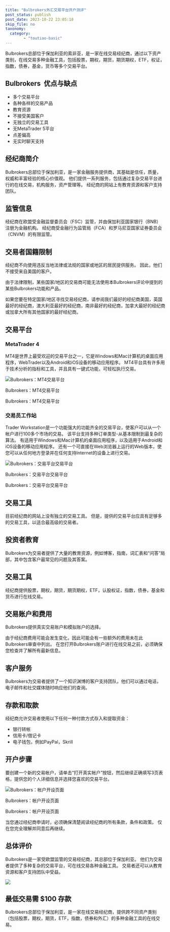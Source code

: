 ```yaml
---
title: "Bulbrokers外汇交易平台开户测评"
post_status: publish
post_date: 2023-10-22 23:05:18
skip_file: no
taxonomy:
  category:
        - "toutiao-basic"
---
```


Bulbrokers总部位于保加利亚的索非亚，是一家在线交易经纪商，通过以下资产类别，在线交易多种金融工具，包括股票，期权，期货，期货期权，ETF，权证，指数，债券，基金，货币等多个交易平台。

## Bulbrokers  优点与缺点

- 多个交易平台
- 各种各样的交易产品
- 教育资源
- 不接受美国客户
- 无独立的交易工具
- 无MetaTrader 5平台
- 点差偏高
- 无实时聊天支持

## 经纪商简介

Bulbrokers总部位于保加利亚，是一家金融服务提供商，其基础是信任，质量，权威和丰富经验的核心价值观。 他们提供一系列服务，包括通过复杂交易平台进行的在线交易，机构服务，资产管理等。 经纪商的网站上有教育资源和客户支持团队。

## 监管信息

经纪商在欧盟受金融监督委员会（FSC）监管，并由保加利亚国家银行（BNB）注册为金融机构。 经纪商受金融行为监管局（FCA）和罗马尼亚国家证券委员会（CNVM）的有限监管。

## 交易者国籍限制

经纪商不向使用违反当地法律或法规的国家或地区的居民提供服务。 因此，他们不接受来自美国的客户。

由于法律限制，某些国家/地区的交易商可能无法使用本Bulbrokers评论中提到的某些Bulbrokers功能和产品。

如果您要在特定国家/地区寻找交易经纪商，请参阅我们最好的经纪商美国，英国最好的经纪商，澳大利亚最好的经纪商，南非最好的经纪商，加拿大最好的经纪商或加拿大所有其他国家的最好经纪商。

## 交易平台

### MetaTrader 4

MT4是世界上最受欢迎的交易平台之一，它是Windows和Mac计算机的桌面应用程序，WebTrader以及Android和iOS设备的移动应用程序。 MT4平台具有许多用于技术分析的指标和工具，并且具有一键式功能，可轻松执行交易。

![Bulbrokers：MT4交易平台](https://cdn.fendou.la/funstoutiao/2020/11/Bulbrokers-Review-MT4-Trading-Platform-1024x635.jpg "Bulbrokers：MT4交易平台")

Bulbrokers：MT4交易平台

Bulbrokers：MT4交易平台

### 交易员工作站

Trader Workstation是一个功能强大的功能齐全的交易平台，使客户可以从一个帐户进行100多个市场的交易。 该平台支持多种订单类型-从基本限制到最复杂的算法。 有适用于Windows和Mac计算机的桌面应用程序，以及适用于Android和iOS设备的移动应用程序。 还有一个可直接在Web浏览器上运行的Web版本，使您可以从任何地方登录并在任何支持Internet的设备上进行交易。

![Bulbrokers：交易平台交易平台](https://cdn.fendou.la/funstoutiao/2020/11/Bulbrokers-Review-TWS-Trading-Platform-.jpg "Bulbrokers：交易平台交易平台")

Bulbrokers：交易平台交易平台

Bulbrokers：交易平台交易平台

## 交易工具

目前经纪商的网站上没有独立的交易工具。 但是，提供的交易平台应具有足够多的交易工具，以适合最高级的交易者。

## 投资者教育

Bulbrokers为交易者提供了大量的教育资源，例如博客，指南，词汇表和“问答”局部，其中包含客户最常见的问题及其答案。

## 交易工具

经纪商提供股票，期权，期货，期货期权，ETF，认股权证，指数，债券，基金和货币进行在线交易。

## 交易账户和费用

Bulbrokers提供真实交易账户和模拟账户的选择。

由于经纪商费用可能会发生变化，因此可能会有一些额外的费用未在此Bulbrokers审查中列出。 在您打开Bulbrokers账户进行在线交易之前，必须确保您检查并了解所有最新信息。

## 客户服务

Bulbrokers为交易者提供了一个知识渊博的客户支持团队，他们可以通过电话，电子邮件和社交媒体随时响应他们的查询。

## 存款和取款

经纪商允许交易者使用以下任何一种付款方式存入和提取资金：

- 银行转帐
- 信用卡/借记卡
- 电子钱包，例如PayPal，Skrill

## 开户步骤

要创建一个新的交易帐户，请单击“打开真实帐户”按钮，然后继续正确填写3页表格，提供您的个人详细信息并选择您喜欢的交易平台。

![Bulbrokers：帐户开设页面](https://cdn.fendou.la/funstoutiao/2020/11/Bulbrokers-Review-Account-Opening-Page-528x1024.jpg "Bulbrokers：帐户开设页面")

Bulbrokers：帐户开设页面

Bulbrokers：帐户开设页面

当您通过经纪商申请时，必须确保清楚阅读经纪商的所有条款，条件和政策。 仅在您完全理解并同意后再继续。

## 总体评价

Bulbrokers是一家受欧盟监管的交易经纪商，其总部位于保加利亚。 他们为交易者提供了多种复杂的交易平台，可在线交易各种金融工具。 交易者还可以从教育资源和客户支持团队中受益。

![](https://cdn.fendou.la/funstoutiao/2020/11/Bulbrokers-Logo.png)

## 最低交易需 $100 存款

Bulbrokers总部位于保加利亚，是一家在线交易经纪商，提供跨不同资产类别（包括股票，期权，期货，ETF，指数，债券和外汇）的多种金融工具的在线交易。
